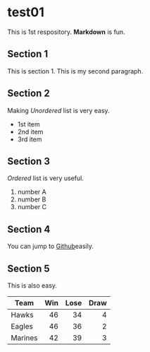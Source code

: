 # test01
 
This is 1st respository.
**Markdown** is fun.

## Section 1
This is section 1.
This is my second paragraph.

## Section 2
Making *Unordered* list is very easy.

* 1st item
* 2nd item
* 3rd item

## Section 3
*Ordered* list is very useful.

1. number A
1. number B
1. number C

## Section 4

You can jump to [Github](https://github.com)easily.

## Section 5

This is also easy.

|Team   |Win | Lose | Draw |
|-------|---:|-----:|-----:|
|Hawks  |  46|    34|     4|
|Eagles |  46|    36|     2|
|Marines|  42|    39|     3|